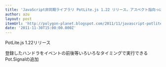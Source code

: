 ```yaml
---
title: 'JavaScript非同期ライブラリ PotLite.js 1.22 リリース。アスペクト指向っぽく書けるSignal実装 | 圧縮電子精神音楽浮遊構造体'
author: azu
layout: post
itemUrl: 'http://polygon-planet.blogspot.com/2011/11/javascript-potlitejs-122-signal.html'
date: '2011-11-30T15:00:00.000Z'
---
```

PotLite.js 1.22リリース

登録したハンドラをイベントの前後等いろいろなタイミングで実行できるPot.Signalの追加
